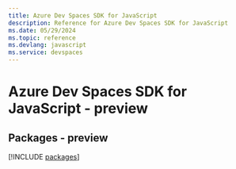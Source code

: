 ```yaml
---
title: Azure Dev Spaces SDK for JavaScript
description: Reference for Azure Dev Spaces SDK for JavaScript
ms.date: 05/29/2024
ms.topic: reference
ms.devlang: javascript
ms.service: devspaces
---
```

# Azure Dev Spaces SDK for JavaScript - preview
## Packages - preview
[!INCLUDE [packages](dev-spaces-index.md)]